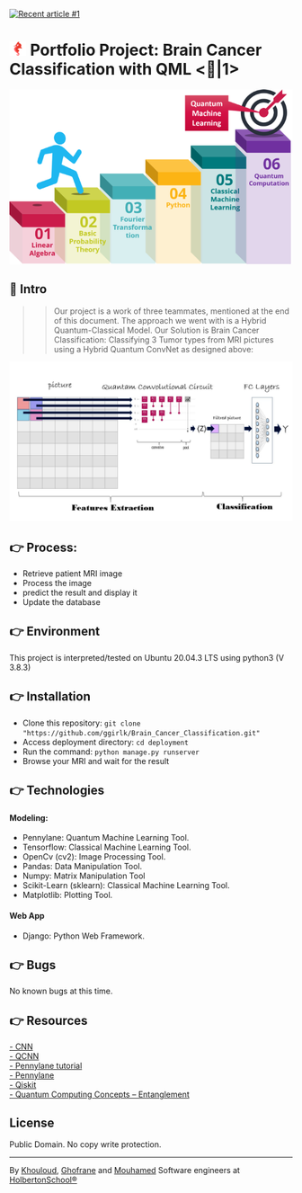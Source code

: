 <a target="_blank" href="https://github-readme-medium-recent-article.vercel.app/medium/@<laabidigh>/<1>"><img src="https://github-readme-medium-recent-article.vercel.app/medium/@<laabidigh>/<1>" alt="Recent article #1"></a>




# ![](https://github.com/ggirlk/holbertonschool-machine_learning/blob/master/holberton-logo.png?raw=true) Portfolio Project: Brain Cancer Classification with QML <🧠|1>

![](goal.png)

## 🤖 Intro

>> Our project is a work of three teammates, mentioned at the end of this document.
The approach we went with is a Hybrid Quantum-Classical Model.
Our Solution is Brain Cancer Classification: Classifying 3 Tumor types from MRI pictures using a Hybrid Quantum ConvNet as designed above:

![](Model.jpg)

## 👉 Process:
* Retrieve patient MRI image
* Process the image
* predict the result and display it
* Update the database 

## 👉 Environment
This project is interpreted/tested on Ubuntu 20.04.3 LTS using python3 (V 3.8.3)


## 👉 Installation
* Clone this repository: `git clone "https://github.com/ggirlk/Brain_Cancer_Classification.git"`
* Access deployment directory: `cd deployment`
* Run the command: `python manage.py runserver`
* Browse your MRI  and wait for the result

## 👉 Technologies
#### Modeling:
- Pennylane: Quantum Machine Learning Tool.
- Tensorflow: Classical Machine Learning Tool.
- OpenCv (cv2): Image Processing Tool.
- Pandas: Data Manipulation Tool.
- Numpy: Matrix Manipulation Tool
- Scikit-Learn (sklearn): Classical Machine Learning Tool.
- Matplotlib: Plotting Tool.

#### Web App
- Django: Python Web Framework.

## 👉 Bugs
No known bugs at this time. 

## 👉 Resources
[- CNN](https://www.researchgate.net/publication/331540139_A_State-of-the-Art_Survey_on_Deep_Learning_Theory_and_Architectures/figures?lo=1&utm_source=google&utm_medium=organic)
<br>
[- QCNN](https://arxiv.org/pdf/2009.09423.pdf)
<br>
[- Pennylane tutorial](https://pennylane.ai/qml/demos/tutorial_quanvolution.html?fbclid=IwAR3Sw-OvDokiY1bzltvyyLHnnlPvlVTnAiwH3HqjTYpLxnjSbibGBfaSmTA)
<br>
[- Pennylane](https://pennylane.ai/)
<br>
[- Qiskit](https://qiskit.org/)
<br>
[- Quantum Computing Concepts – Entanglement](https://www.youtube.com/watch?v=EjdIMBOWCWo)
<br>


## License
Public Domain. No copy write protection. 

<hr>

By [Khouloud](https://www.linkedin.com/in/khouloud-alkhammassi-3a9078129), [Ghofrane](https://github.com/anaruzz) and [Mouhamed](https://github.com/medcharfi96) Software engineers at [HolbertonSchool®️](https://www.holbertonschool.com)



